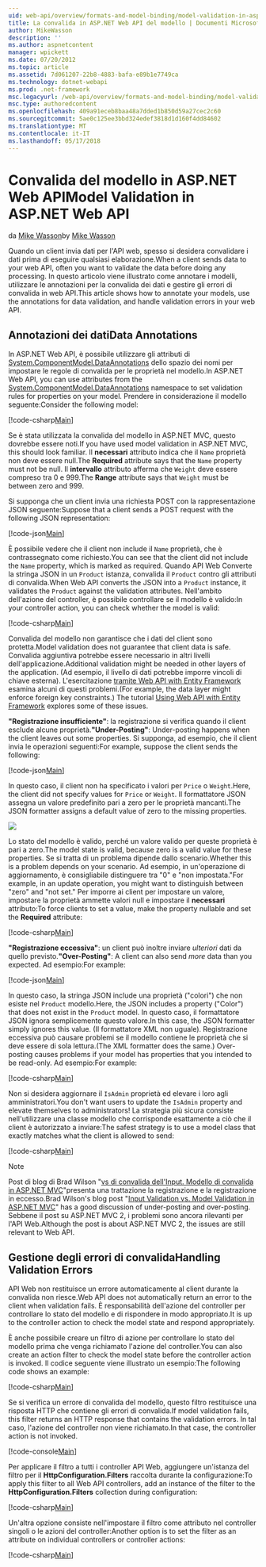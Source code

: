 ```yaml
---
uid: web-api/overview/formats-and-model-binding/model-validation-in-aspnet-web-api
title: La convalida in ASP.NET Web API del modello | Documenti Microsoft
author: MikeWasson
description: ''
ms.author: aspnetcontent
manager: wpickett
ms.date: 07/20/2012
ms.topic: article
ms.assetid: 7d061207-22b8-4883-bafa-e89b1e7749ca
ms.technology: dotnet-webapi
ms.prod: .net-framework
msc.legacyurl: /web-api/overview/formats-and-model-binding/model-validation-in-aspnet-web-api
msc.type: authoredcontent
ms.openlocfilehash: 409a91eceb8baa48a7dded1b850d59a27cec2c60
ms.sourcegitcommit: 5ae0c125ee3bbd324edef3818d1d160f4dd84602
ms.translationtype: MT
ms.contentlocale: it-IT
ms.lasthandoff: 05/17/2018
---
```

<a name="model-validation-in-aspnet-web-api"></a><span data-ttu-id="67154-102">Convalida del modello in ASP.NET Web API</span><span class="sxs-lookup"><span data-stu-id="67154-102">Model Validation in ASP.NET Web API</span></span>
====================
<span data-ttu-id="67154-103">da [Mike Wasson](https://github.com/MikeWasson)</span><span class="sxs-lookup"><span data-stu-id="67154-103">by [Mike Wasson](https://github.com/MikeWasson)</span></span>

<span data-ttu-id="67154-104">Quando un client invia dati per l'API web, spesso si desidera convalidare i dati prima di eseguire qualsiasi elaborazione.</span><span class="sxs-lookup"><span data-stu-id="67154-104">When a client sends data to your web API, often you want to validate the data before doing any processing.</span></span> <span data-ttu-id="67154-105">In questo articolo viene illustrato come annotare i modelli, utilizzare le annotazioni per la convalida dei dati e gestire gli errori di convalida in web API.</span><span class="sxs-lookup"><span data-stu-id="67154-105">This article shows how to annotate your models, use the annotations for data validation, and handle validation errors in your web API.</span></span>

## <a name="data-annotations"></a><span data-ttu-id="67154-106">Annotazioni dei dati</span><span class="sxs-lookup"><span data-stu-id="67154-106">Data Annotations</span></span>

<span data-ttu-id="67154-107">In ASP.NET Web API, è possibile utilizzare gli attributi di [System.ComponentModel.DataAnnotations](/dotnet/api/system.componentmodel.dataannotations) dello spazio dei nomi per impostare le regole di convalida per le proprietà nel modello.</span><span class="sxs-lookup"><span data-stu-id="67154-107">In ASP.NET Web API, you can use attributes from the [System.ComponentModel.DataAnnotations](/dotnet/api/system.componentmodel.dataannotations) namespace to set validation rules for properties on your model.</span></span> <span data-ttu-id="67154-108">Prendere in considerazione il modello seguente:</span><span class="sxs-lookup"><span data-stu-id="67154-108">Consider the following model:</span></span>

[!code-csharp[Main](model-validation-in-aspnet-web-api/samples/sample1.cs)]

<span data-ttu-id="67154-109">Se è stata utilizzata la convalida del modello in ASP.NET MVC, questo dovrebbe essere noti.</span><span class="sxs-lookup"><span data-stu-id="67154-109">If you have used model validation in ASP.NET MVC, this should look familiar.</span></span> <span data-ttu-id="67154-110">Il **necessari** attributo indica che il `Name` proprietà non deve essere null.</span><span class="sxs-lookup"><span data-stu-id="67154-110">The **Required** attribute says that the `Name` property must not be null.</span></span> <span data-ttu-id="67154-111">Il **intervallo** attributo afferma che `Weight` deve essere compreso tra 0 e 999.</span><span class="sxs-lookup"><span data-stu-id="67154-111">The **Range** attribute says that `Weight` must be between zero and 999.</span></span>

<span data-ttu-id="67154-112">Si supponga che un client invia una richiesta POST con la rappresentazione JSON seguente:</span><span class="sxs-lookup"><span data-stu-id="67154-112">Suppose that a client sends a POST request with the following JSON representation:</span></span>

[!code-json[Main](model-validation-in-aspnet-web-api/samples/sample2.json)]

<span data-ttu-id="67154-113">È possibile vedere che il client non include il `Name` proprietà, che è contrassegnato come richiesto.</span><span class="sxs-lookup"><span data-stu-id="67154-113">You can see that the client did not include the `Name` property, which is marked as required.</span></span> <span data-ttu-id="67154-114">Quando API Web Converte la stringa JSON in un `Product` istanza, convalida il `Product` contro gli attributi di convalida.</span><span class="sxs-lookup"><span data-stu-id="67154-114">When Web API converts the JSON into a `Product` instance, it validates the `Product` against the validation attributes.</span></span> <span data-ttu-id="67154-115">Nell'ambito dell'azione del controller, è possibile controllare se il modello è valido:</span><span class="sxs-lookup"><span data-stu-id="67154-115">In your controller action, you can check whether the model is valid:</span></span>

[!code-csharp[Main](model-validation-in-aspnet-web-api/samples/sample3.cs)]

<span data-ttu-id="67154-116">Convalida del modello non garantisce che i dati del client sono protetta.</span><span class="sxs-lookup"><span data-stu-id="67154-116">Model validation does not guarantee that client data is safe.</span></span> <span data-ttu-id="67154-117">Convalida aggiuntiva potrebbe essere necessario in altri livelli dell'applicazione.</span><span class="sxs-lookup"><span data-stu-id="67154-117">Additional validation might be needed in other layers of the application.</span></span> <span data-ttu-id="67154-118">(Ad esempio, il livello di dati potrebbe imporre vincoli di chiave esterna). L'esercitazione [tramite Web API with Entity Framework](../data/using-web-api-with-entity-framework/part-1.md) esamina alcuni di questi problemi.</span><span class="sxs-lookup"><span data-stu-id="67154-118">(For example, the data layer might enforce foreign key constraints.) The tutorial [Using Web API with Entity Framework](../data/using-web-api-with-entity-framework/part-1.md) explores some of these issues.</span></span>

<span data-ttu-id="67154-119">**"Registrazione insufficiente"**: la registrazione si verifica quando il client esclude alcune proprietà.</span><span class="sxs-lookup"><span data-stu-id="67154-119">**"Under-Posting"**: Under-posting happens when the client leaves out some properties.</span></span> <span data-ttu-id="67154-120">Si supponga, ad esempio, che il client invia le operazioni seguenti:</span><span class="sxs-lookup"><span data-stu-id="67154-120">For example, suppose the client sends the following:</span></span>

[!code-json[Main](model-validation-in-aspnet-web-api/samples/sample4.json)]

<span data-ttu-id="67154-121">In questo caso, il client non ha specificato i valori per `Price` o `Weight`.</span><span class="sxs-lookup"><span data-stu-id="67154-121">Here, the client did not specify values for `Price` or `Weight`.</span></span> <span data-ttu-id="67154-122">Il formattatore JSON assegna un valore predefinito pari a zero per le proprietà mancanti.</span><span class="sxs-lookup"><span data-stu-id="67154-122">The JSON formatter assigns a default value of zero to the missing properties.</span></span>

![](model-validation-in-aspnet-web-api/_static/image1.png)

<span data-ttu-id="67154-123">Lo stato del modello è valido, perché un valore valido per queste proprietà è pari a zero.</span><span class="sxs-lookup"><span data-stu-id="67154-123">The model state is valid, because zero is a valid value for these properties.</span></span> <span data-ttu-id="67154-124">Se si tratta di un problema dipende dallo scenario.</span><span class="sxs-lookup"><span data-stu-id="67154-124">Whether this is a problem depends on your scenario.</span></span> <span data-ttu-id="67154-125">Ad esempio, in un'operazione di aggiornamento, è consigliabile distinguere tra "0" e "non impostata."</span><span class="sxs-lookup"><span data-stu-id="67154-125">For example, in an update operation, you might want to distinguish between "zero" and "not set."</span></span> <span data-ttu-id="67154-126">Per imporre ai client per impostare un valore, impostare la proprietà ammette valori null e impostare il **necessari** attributo:</span><span class="sxs-lookup"><span data-stu-id="67154-126">To force clients to set a value, make the property nullable and set the **Required** attribute:</span></span>

[!code-csharp[Main](model-validation-in-aspnet-web-api/samples/sample5.cs?highlight=1-2)]

<span data-ttu-id="67154-127">**"Registrazione eccessiva"**: un client può inoltre inviare *ulteriori* dati da quello previsto.</span><span class="sxs-lookup"><span data-stu-id="67154-127">**"Over-Posting"**: A client can also send *more* data than you expected.</span></span> <span data-ttu-id="67154-128">Ad esempio:</span><span class="sxs-lookup"><span data-stu-id="67154-128">For example:</span></span>

[!code-json[Main](model-validation-in-aspnet-web-api/samples/sample6.json)]

<span data-ttu-id="67154-129">In questo caso, la stringa JSON include una proprietà ("colori") che non esiste nel `Product` modello.</span><span class="sxs-lookup"><span data-stu-id="67154-129">Here, the JSON includes a property ("Color") that does not exist in the `Product` model.</span></span> <span data-ttu-id="67154-130">In questo caso, il formattatore JSON ignora semplicemente questo valore.</span><span class="sxs-lookup"><span data-stu-id="67154-130">In this case, the JSON formatter simply ignores this value.</span></span> <span data-ttu-id="67154-131">(Il formattatore XML non uguale). Registrazione eccessiva può causare problemi se il modello contiene le proprietà che si deve essere di sola lettura.</span><span class="sxs-lookup"><span data-stu-id="67154-131">(The XML formatter does the same.) Over-posting causes problems if your model has properties that you intended to be read-only.</span></span> <span data-ttu-id="67154-132">Ad esempio:</span><span class="sxs-lookup"><span data-stu-id="67154-132">For example:</span></span>

[!code-csharp[Main](model-validation-in-aspnet-web-api/samples/sample7.cs)]

<span data-ttu-id="67154-133">Non si desidera aggiornare il `IsAdmin` proprietà ed elevare i loro agli amministratori.</span><span class="sxs-lookup"><span data-stu-id="67154-133">You don't want users to update the `IsAdmin` property and elevate themselves to administrators!</span></span> <span data-ttu-id="67154-134">La strategia più sicura consiste nell'utilizzare una classe modello che corrisponde esattamente a ciò che il client è autorizzato a inviare:</span><span class="sxs-lookup"><span data-stu-id="67154-134">The safest strategy is to use a model class that exactly matches what the client is allowed to send:</span></span>

[!code-csharp[Main](model-validation-in-aspnet-web-api/samples/sample8.cs)]

> [!NOTE]
> <span data-ttu-id="67154-135">Post di blog di Brad Wilson "[vs di convalida dell'Input. Modello di convalida in ASP.NET MVC](http://bradwilson.typepad.com/blog/2010/01/input-validation-vs-model-validation-in-aspnet-mvc.html)"presenta una trattazione la registrazione e la registrazione in eccesso.</span><span class="sxs-lookup"><span data-stu-id="67154-135">Brad Wilson's blog post "[Input Validation vs. Model Validation in ASP.NET MVC](http://bradwilson.typepad.com/blog/2010/01/input-validation-vs-model-validation-in-aspnet-mvc.html)" has a good discussion of under-posting and over-posting.</span></span> <span data-ttu-id="67154-136">Sebbene il post su ASP.NET MVC 2, i problemi sono ancora rilevanti per l'API Web.</span><span class="sxs-lookup"><span data-stu-id="67154-136">Although the post is about ASP.NET MVC 2, the issues are still relevant to Web API.</span></span>


## <a name="handling-validation-errors"></a><span data-ttu-id="67154-137">Gestione degli errori di convalida</span><span class="sxs-lookup"><span data-stu-id="67154-137">Handling Validation Errors</span></span>

<span data-ttu-id="67154-138">API Web non restituisce un errore automaticamente al client durante la convalida non riesce.</span><span class="sxs-lookup"><span data-stu-id="67154-138">Web API does not automatically return an error to the client when validation fails.</span></span> <span data-ttu-id="67154-139">È responsabilità dell'azione del controller per controllare lo stato del modello e di rispondere in modo appropriato.</span><span class="sxs-lookup"><span data-stu-id="67154-139">It is up to the controller action to check the model state and respond appropriately.</span></span>

<span data-ttu-id="67154-140">È anche possibile creare un filtro di azione per controllare lo stato del modello prima che venga richiamato l'azione del controller.</span><span class="sxs-lookup"><span data-stu-id="67154-140">You can also create an action filter to check the model state before the controller action is invoked.</span></span> <span data-ttu-id="67154-141">Il codice seguente viene illustrato un esempio:</span><span class="sxs-lookup"><span data-stu-id="67154-141">The following code shows an example:</span></span>

[!code-csharp[Main](model-validation-in-aspnet-web-api/samples/sample9.cs)]

<span data-ttu-id="67154-142">Se si verifica un errore di convalida del modello, questo filtro restituisce una risposta HTTP che contiene gli errori di convalida.</span><span class="sxs-lookup"><span data-stu-id="67154-142">If model validation fails, this filter returns an HTTP response that contains the validation errors.</span></span> <span data-ttu-id="67154-143">In tal caso, l'azione del controller non viene richiamato.</span><span class="sxs-lookup"><span data-stu-id="67154-143">In that case, the controller action is not invoked.</span></span>

[!code-console[Main](model-validation-in-aspnet-web-api/samples/sample10.cmd)]

<span data-ttu-id="67154-144">Per applicare il filtro a tutti i controller API Web, aggiungere un'istanza del filtro per il **HttpConfiguration.Filters** raccolta durante la configurazione:</span><span class="sxs-lookup"><span data-stu-id="67154-144">To apply this filter to all Web API controllers, add an instance of the filter to the **HttpConfiguration.Filters** collection during configuration:</span></span>

[!code-csharp[Main](model-validation-in-aspnet-web-api/samples/sample11.cs)]

<span data-ttu-id="67154-145">Un'altra opzione consiste nell'impostare il filtro come attributo nel controller singoli o le azioni del controller:</span><span class="sxs-lookup"><span data-stu-id="67154-145">Another option is to set the filter as an attribute on individual controllers or controller actions:</span></span>

[!code-csharp[Main](model-validation-in-aspnet-web-api/samples/sample12.cs)]
